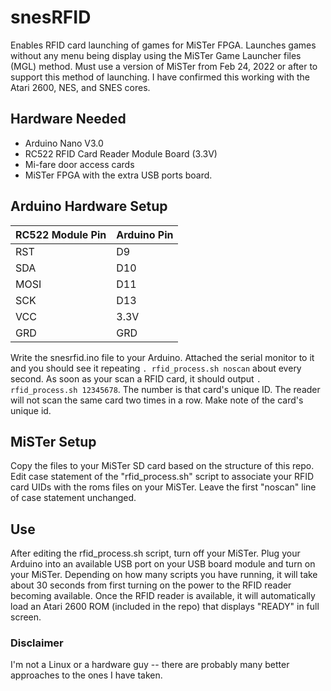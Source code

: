 # snesRFID
Enables RFID card launching of games for MiSTer FPGA. Launches games without any menu being display using the MiSTer Game Launcher files (MGL) method. Must use a version of MiSTer from Feb 24, 2022 or after to support this method of launching. I have confirmed this working with the Atari 2600, NES, and SNES cores.

## Hardware Needed
- Arduino Nano V3.0 
- RC522 RFID Card Reader Module Board (3.3V)
- Mi-fare door access cards
- MiSTer FPGA with the extra USB ports board.

## Arduino Hardware Setup
| RC522 Module Pin | Arduino Pin|
|---|---|
|RST|D9|
|SDA|D10|
|MOSI|D11|
|SCK|D13|
|VCC|3.3V|
|GRD|GRD|

Write the snesrfid.ino file to your Arduino. Attached the serial monitor to it and you should see it repeating `. rfid_process.sh noscan` about every second. As soon as your scan a RFID card, it should output `. rfid_process.sh 12345678`. The number is that card's unique ID. The reader will not scan the same card two times in a row. Make note of the card's unique id.

## MiSTer Setup
Copy the files to your MiSTer SD card based on the structure of this repo. Edit case statement of the "rfid_process.sh" script to associate your RFID card UIDs with the roms files on your MiSTer. Leave the first "noscan" line of case statement unchanged.

## Use
After editing the rfid_process.sh script, turn off your MiSTer. Plug your Arduino into an available USB port on your USB board module and turn on your MiSTer. Depending on how many scripts you have running, it will take about 30 seconds from first turning on the power to the RFID reader becoming available. Once the RFID reader is available, it will automatically load an Atari 2600 ROM (included in the repo) that displays "READY" in full screen.

### Disclaimer
I'm not a Linux or a hardware guy -- there are probably many better approaches to the ones I have taken.

